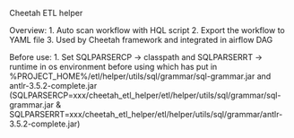 Cheetah ETL helper

Overview:
    1. Auto scan workflow with HQL script
    2. Export the workflow to YAML file
    3. Used by Cheetah framework and integrated in airflow DAG

Before use:
    1. Set SQLPARSERCP -> classpath and SQLPARSERRT -> runtime in os environment before using which has put in %PROJECT_HOME%/etl/helper/utils/sql/grammar/sql-grammar.jar and antlr-3.5.2-complete.jar (SQLPARSERCP=xxx/cheetah_etl_helper/etl/helper/utils/sql/grammar/sql-grammar.jar & SQLPARSERRT=xxx/cheetah_etl_helper/etl/helper/utils/sql/grammar/antlr-3.5.2-complete.jar)

